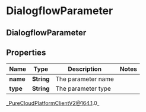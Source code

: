 # DialogflowParameter

## DialogflowParameter

## Properties

|Name | Type | Description | Notes|
|------------ | ------------- | ------------- | -------------|
| **name** | **String** | The parameter name | |
| **type** | **String** | The parameter type | |



_PureCloudPlatformClientV2@164.1.0_
